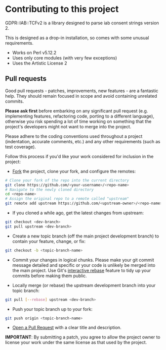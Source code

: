 # Contributing to this project

GDPR::IAB::TCFv2 is a library designed to parse iab consent strings version 2.

This is designed as a drop-in installation, so comes with some unusual
requirements.

* Works on Perl v5.12.2
* Uses only core modules (with very few exceptions)
* Uses the Artistic License 2

## Pull requests

Good pull requests - patches, improvements, new features - are a fantastic
help. They should remain focused in scope and avoid containing unrelated
commits.

**Please ask first** before embarking on any significant pull request (e.g.
implementing features, refactoring code, porting to a different language),
otherwise you risk spending a lot of time working on something that the
project's developers might not want to merge into the project.

Please adhere to the coding conventions used throughout a project (indentation,
accurate comments, etc.) and any other requirements (such as test coverage).

Follow this process if you'd like your work considered for inclusion in the
project:

* [Fork](http://help.github.com/fork-a-repo/) the project, clone your fork,
   and configure the remotes:

```bash
# Clone your fork of the repo into the current directory
git clone https://github.com/<your-username>/<repo-name>
# Navigate to the newly cloned directory
cd <repo-name>
# Assign the original repo to a remote called "upstream"
git remote add upstream https://github.com/<upstream-owner>/<repo-name>
```

* If you cloned a while ago, get the latest changes from upstream:

```bash
git checkout <dev-branch>
git pull upstream <dev-branch>
```

* Create a new topic branch (off the main project development branch) to
   contain your feature, change, or fix:

```bash
git checkout -b <topic-branch-name>
```

* Commit your changes in logical chunks. Please make your git commit message detailed and specific
   or your code is unlikely be merged into the main project. Use Git's
   [interactive rebase](https://help.github.com/articles/interactive-rebase)
   feature to tidy up your commits before making them public.

* Locally merge (or rebase) the upstream development branch into your topic branch:

```bash
git pull [--rebase] upstream <dev-branch>
```

* Push your topic branch up to your fork:

```bash
git push origin <topic-branch-name>
```

* [Open a Pull Request](https://help.github.com/articles/using-pull-requests/)
    with a clear title and description.

**IMPORTANT**: By submitting a patch, you agree to allow the project owner to
license your work under the same license as that used by the project.
